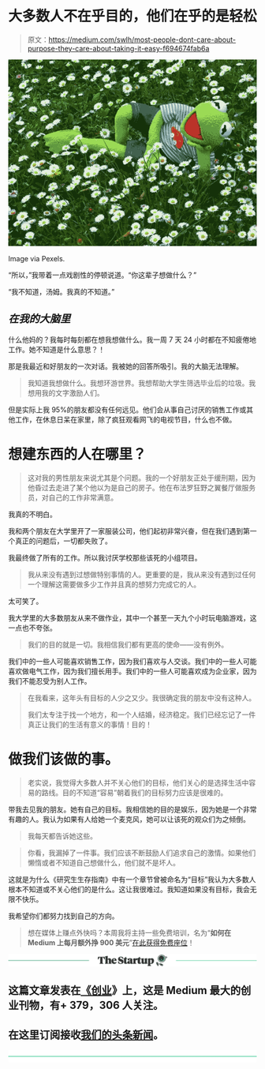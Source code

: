 # 大多数人不在乎目的，他们在乎的是轻松

> 原文：<https://medium.com/swlh/most-people-dont-care-about-purpose-they-care-about-taking-it-easy-f694674fab6a>

![](img/973dd23c4e9b4fe61546ae4c8206e81e.png)

Image via Pexels.

“所以，”我带着一点戏剧性的停顿说道。“你这辈子想做什么？”

“我不知道，汤姆。我真的不知道。”

## *在我的大脑里*

什么他妈的？我每时每刻都在想我想做什么。我一周 7 天 24 小时都在不知疲倦地工作。她不知道是什么意思？！

那是我最近和好朋友的一次对话。我被她的回答所吸引。我的大脑无法理解。

> 我知道我想做什么。我想环游世界。我想帮助大学生筛选毕业后的垃圾。我想用我的文字激励人们。

但是实际上我 95%的朋友都没有任何远见。他们会从事自己讨厌的销售工作或其他工作，在休息日呆在家里，除了疯狂观看网飞的电视节目，什么也不做。

# 想建东西的人在哪里？

> 这对我的男性朋友来说尤其是个问题。我的一个好朋友正处于缓刑期，因为他昏过去走进了某个他以为是自己的房子。他在布法罗狂野之翼餐厅做服务员，对自己的工作非常满意。

我真的不明白。

我和两个朋友在大学里开了一家服装公司，他们起初非常兴奋，但在我们遇到第一个真正的问题后，一切都失败了。

我最终做了所有的工作。所以我讨厌学校那些该死的小组项目。

> 我从来没有遇到过想做特别事情的人。更重要的是，我从来没有遇到过任何一个理解这需要做多少工作并且真的想努力完成它的人。

太可笑了。

我大学里的大多数朋友从来不做作业，其中一个甚至一天九个小时玩电脑游戏，这一点也不夸张。

> 我们的目的就是一切。我相信我们都有更高的使命——没有例外。

我们中的一些人可能喜欢销售工作，因为我们喜欢与人交谈。我们中的一些人可能喜欢做电气工作，因为我们擅长用手。我们中的一些人可能喜欢成为企业家，因为我们不能忍受为别人工作。

> 在我看来，这年头有目标的人少之又少。我很确定我的朋友中没有这种人。
> 
> 我们太专注于找一个地方，和一个人结婚，经济稳定。我们已经忘记了一件真正让我们的生活有意义的事情！目的！

# 做我们该做的事。

> 老实说，我觉得大多数人并不关心他们的目标，他们关心的是选择生活中容易的路线。目的不知道“容易”朝着我们的目标努力应该是很难的。

带我去见我的朋友。她有自己的目标。我相信她的目的是娱乐，因为她是一个非常有趣的人。我认为如果有人给她一个麦克风，她可以让该死的观众们为之倾倒。

> 我每天都告诉她这些。

> 你看，我漏掉了一件事。我们应该不断鼓励人们追求自己的激情。如果他们懒惰或者不知道自己想做什么，他们就不是坏人。

这就是为什么《研究生生存指南》中有一个章节曾被命名为“目标”我认为大多数人根本不知道或不关心他们的是什么。这让我很难过。我知道如果没有目标，我会无限不快乐。

我希望你们都努力找到自己的方向。

> 想在媒体上赚点外快吗？本周我将主持一些免费培训，名为“**如何在 Medium 上每月额外挣 900 美元**”[在此获得免费座位](https://events.genndi.com/register/169105139238473045/da2e6c5a01)！

[![](img/308a8d84fb9b2fab43d66c117fcc4bb4.png)](https://medium.com/swlh)

## 这篇文章发表在[《创业](https://medium.com/swlh)》上，这是 Medium 最大的创业刊物，有+ 379，306 人关注。

## 在这里订阅接收[我们的头条新闻](http://growthsupply.com/the-startup-newsletter/)。

[![](img/b0164736ea17a63403e660de5dedf91a.png)](https://medium.com/swlh)